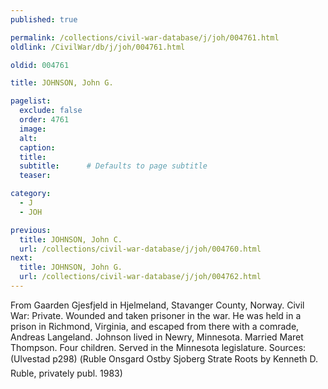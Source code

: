 ```yaml
---
published: true

permalink: /collections/civil-war-database/j/joh/004761.html
oldlink: /CivilWar/db/j/joh/004761.html

oldid: 004761

title: JOHNSON, John G.

pagelist:
  exclude: false
  order: 4761
  image: 
  alt:
  caption:
  title:
  subtitle:      # Defaults to page subtitle
  teaser:

category: 
  - J 
  - JOH

previous:
  title: JOHNSON, John C.
  url: /collections/civil-war-database/j/joh/004760.html  
next:
  title: JOHNSON, John G.
  url: /collections/civil-war-database/j/joh/004762.html   
---
```

From Gaarden Gjesfjeld in Hjelmeland, Stavanger County, Norway. Civil War: Private. Wounded and taken prisoner in the war. He was held in a prison in Richmond, Virginia, and escaped from there with a comrade, Andreas Langeland. Johnson lived in Newry, Minnesota. Married Maret Thompson. Four children. Served in the Minnesota legislature. Sources: (Ulvestad p298) (&#147;Ruble Onsgard Ostby Sjoberg Strate Roots&#148; by Kenneth D. Ruble, privately publ. 1983)